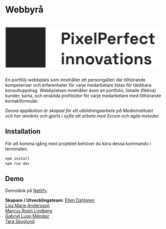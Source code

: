 # Webbyrå

# <img src="./public/icons/logo-dark.svg" width="1000rem"/>

En portfölj-webbplats som innehåller ett persongalleri där tillhörande kompetenser och erfarenheter för varje medarbetare listas för tänkbara konsultuppdrag. Webbplatsen innehåller även en portfolio, listade (fiktiva) kunder, karta, och enskilda profilsidor för varje medarbetare med tillhörande kontaktformulär.

_Denna applikation är skapad för ett utbildningsarbete på Medieinstitutet och har använts och gjorts i syfte att arbeta med Scrum och agila metoder._

## Installation

För att komma igång med projektet behöver du köra dessa kommando i terminalen.

```
npm install
npm run dev
```

## Demo

Demolänk på [Netlify](https://pixelperfectinnovations.netlify.app/).

**Skapare / Utvecklingsteam:**
[Ellen Dahlgren](https://github.com/ellensofia)
<br>
[Lisa Marie Andersson](https://github.com/lisamarieandersson)
<br>
[Marcus Rosin Lindberg](https://github.com/stenbumling)
<br>
[Gabriel Lugo Méndez](https://github.com/gabriel-lugo)
<br>
[Tara Skoglund](https://github.com/TaraSkoglund)
